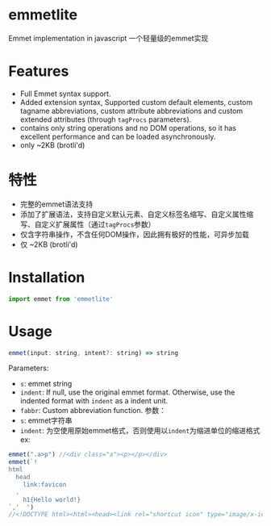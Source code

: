 # emmetlite

Emmet implementation in javascript
一个轻量级的emmet实现

# Features
- Full Emmet syntax support.
- Added extension syntax, Supported custom default elements, custom tagname abbreviations, custom attribute abbreviations and custom extended attributes (through `tagProcs` parameters).
- contains only string operations and no DOM operations, so it has excellent performance and can be loaded asynchronously.
- only ~2KB (brotli'd)

# 特性
- 完整的emmet语法支持
- 添加了扩展语法，支持自定义默认元素、自定义标签名缩写、自定义属性缩写、自定义扩展属性（通过`tagProcs`参数）
- 仅含字符串操作，不含任何DOM操作，因此拥有极好的性能，可异步加载
- 仅 ~2KB (brotli'd)

# Installation
```js
import emmet from 'emmetlite'
```

# Usage
```js
emmet(input: string, intent?: string) => string
```
Parameters:
- `s`: emmet string
- `indent`: If null, use the original emmet format. Otherwise, use the indented format with `indent` as a indent unit.
- `fabbr`: Custom abbreviation function.
参数：
- `s`: emmet字符串
- `indent`: 为空使用原始emmet格式，否则使用以`indent`为缩进单位的缩进格式
ex:
```js
emmet(".a>p") //<div class="a"><p></p></div>
emmet(`!
html
  head
    link:favicon
  .
    h1{Hello world!}
`,'  ')
//<!DOCTYPE html><html><head><link rel="shortcut icon" type="image/x-icon" href="favicon.ico"></head><body><h1>Hello world!</h1></body></html>
```
